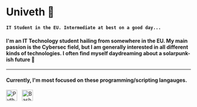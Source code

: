 # Univeth 📿

**`IT Student in the EU. Intermediate at best on a good day...`**

#### I'm an IT Technology student hailing from somewhere in the EU. My main passion is the Cybersec field, but I am generally interested in all different kinds of technologies. I often find myself daydreaming about a solarpunk-ish future 🌇

---
#### Currently, I'm most focused on these programming/scripting langauges.

<img align="left" alt="Python" width="30px" style="padding-right:10px;" src="https://cdn.jsdelivr.net/gh/devicons/devicon/icons/python/python-plain.svg" />

<img align="left" alt="Bash" width="30px" style="padding-right:10px;" src="https://cdn.jsdelivr.net/gh/devicons/devicon/icons/bash/bash-original.svg" />
          
<!--
**Univ3th/Univ3th** is a ✨ _special_ ✨ repository because its `README.md` (this file) appears on your GitHub profile.

Here are some ideas to get you started:

- 🔭 I’m currently working on ...
- 🌱 I’m currently learning ...
- 👯 I’m looking to collaborate on ...
- 🤔 I’m looking for help with ...
- 💬 Ask me about ...
- 📫 How to reach me: ...
- 😄 Pronouns: ...
- ⚡ Fun fact: ...
-->
